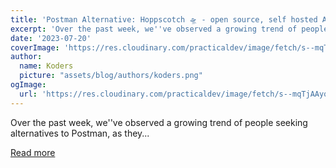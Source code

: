 ```yaml
---
title: 'Postman Alternative: Hoppscotch 🛸 - open source, self hosted API Development Ecosystem'
excerpt: 'Over the past week, we''ve observed a growing trend of people seeking alternatives to Postman, as they...'
date: '2023-07-20'
coverImage: 'https://res.cloudinary.com/practicaldev/image/fetch/s--mqTjAAyq--/c_imagga_scale,f_auto,fl_progressive,h_420,q_auto,w_1000/https://dev-to-uploads.s3.amazonaws.com/uploads/articles/eobfpk6g2yjb4uonw0df.png'
author:
  name: Koders
  picture: "assets/blog/authors/koders.png"
ogImage:
  url: 'https://res.cloudinary.com/practicaldev/image/fetch/s--mqTjAAyq--/c_imagga_scale,f_auto,fl_progressive,h_420,q_auto,w_1000/https://dev-to-uploads.s3.amazonaws.com/uploads/articles/eobfpk6g2yjb4uonw0df.png'
---
```


Over the past week, we''ve observed a growing trend of people seeking alternatives to Postman, as they...

[Read more](https://dev.to/hoppscotch/postman-alternative-hoppscotch-open-source-self-hosted-api-development-ecosystem-9he)

